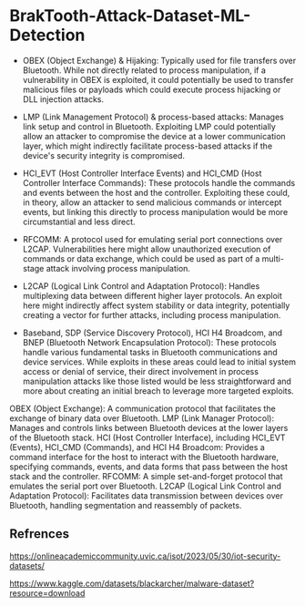 # BrakTooth-Attack-Dataset-ML-Detection

- OBEX (Object Exchange) & Hijaking: Typically used for file transfers over Bluetooth. While not directly related to process manipulation, if a vulnerability in OBEX is exploited, it could potentially be used to transfer malicious files or payloads which could execute process hijacking or DLL injection attacks.

- LMP (Link Management Protocol) & process-based attacks: Manages link setup and control in Bluetooth. Exploiting LMP could potentially allow an attacker to compromise the device at a lower communication layer, which might indirectly facilitate process-based attacks if the device's security integrity is compromised.

- HCI_EVT (Host Controller Interface Events) and HCI_CMD (Host Controller Interface Commands): These protocols handle the commands and events between the host and the controller. Exploiting these could, in theory, allow an attacker to send malicious commands or intercept events, but linking this directly to process manipulation would be more circumstantial and less direct.

- RFCOMM: A protocol used for emulating serial port connections over L2CAP. Vulnerabilities here might allow unauthorized execution of commands or data exchange, which could be used as part of a multi-stage attack involving process manipulation.

- L2CAP (Logical Link Control and Adaptation Protocol): Handles multiplexing data between different higher layer protocols. An exploit here might indirectly affect system stability or data integrity, potentially creating a vector for further attacks, including process manipulation.
  
- Baseband, SDP (Service Discovery Protocol), HCI H4 Broadcom, and BNEP (Bluetooth Network Encapsulation Protocol): These protocols handle various fundamental tasks in Bluetooth communications and device services. While exploits in these areas could lead to initial system access or denial of service, their direct involvement in process manipulation attacks like those listed would be less straightforward and more about creating an initial breach to leverage more targeted exploits.

OBEX (Object Exchange): A communication protocol that facilitates the exchange of binary data over Bluetooth.
LMP (Link Manager Protocol): Manages and controls links between Bluetooth devices at the lower layers of the Bluetooth stack.
HCI (Host Controller Interface), including HCI_EVT (Events), HCI_CMD (Commands), and HCI H4 Broadcom: Provides a command interface for the host to interact with the Bluetooth hardware, specifying commands, events, and data forms that pass between the host stack and the controller.
RFCOMM: A simple set-and-forget protocol that emulates the serial port over Bluetooth.
L2CAP (Logical Link Control and Adaptation Protocol): Facilitates data transmission between devices over Bluetooth, handling segmentation and reassembly of packets.

## Refrences 
https://onlineacademiccommunity.uvic.ca/isot/2023/05/30/iot-security-datasets/

https://www.kaggle.com/datasets/blackarcher/malware-dataset?resource=download
